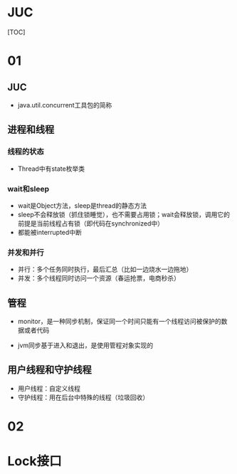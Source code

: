 # JUC

[TOC]

# 01

## JUC

- java.util.concurrent工具包的简称

## 进程和线程

### 线程的状态

- Thread中有state枚举类

### wait和sleep

- wait是Object方法，sleep是thread的静态方法
- sleep不会释放锁（抓住锁睡觉），也不需要占用锁；wait会释放锁，调用它的前提是当前线程占有锁（即代码在synchronized中）
- 都能被interrupted中断

### 并发和并行

- 并行：多个任务同时执行，最后汇总（比如一边烧水一边拖地）
- 并发：多个线程同时访问一个资源（春运抢票，电商秒杀）

## 管程 

- monitor，是一种同步机制，保证同一个时间只能有一个线程访问被保护的数据或者代码

- jvm同步基于进入和退出，是使用管程对象实现的

## 用户线程和守护线程

- 用户线程：自定义线程
- 守护线程：用在后台中特殊的线程（垃圾回收）





# 02

# Lock接口

























